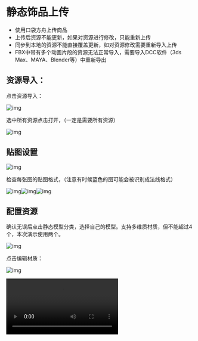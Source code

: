 # 静态饰品上传

- 使用口袋方舟上传商品
- 上传后资源不能更新，如果对资源进行修改，只能重新上传
- 同步到本地的资源不能直接覆盖更新，如对资源修改需要重新导入上传
- FBX中带有多个动画片段的资源无法正常导入，需要导入DCC软件（3ds Max、MAYA、Blender等）中重新导出

## 资源导入：

点击资源导入：

![img](https://arkimg.ark.online/1739959532159-18.png)

选中所有资源点击打开，（一定是需要所有资源）

![img](https://arkimg.ark.online/1739959532158-1.png)

## 贴图设置

![img](https://arkimg.ark.online/1739959532158-2.png)

检查每张图的贴图格式，（注意有时候蓝色的图可能会被识别成法线格式）

![img](https://arkimg.ark.online/1739959532158-3.png)![img](https://arkimg.ark.online/1739959532158-4.png)![img](https://arkimg.ark.online/1739959532158-5.png)

## 配置资源

确认无误后点击静态模型分类，选择自己的模型。支持多维质材质，但不能超过4个，本次演示使用两个。

![img](https://arkimg.ark.online/1739959532158-6.png)

点击编辑材质：

![img](https://arkimg.ark.online/1739959532158-7.png)

<video controls src="https://arkimg.ark.online/%E4%B8%8A%E4%BC%A0.mp4" />

更多材质效果编辑可以看下章材质专项：[饰品材质配置](7_4_0_Material-Practice)

## 上传

确认效果没问题之后选择资源上传。一定需要确认效果无误后再点击上传，因为点击上传之后的资源是不支持再次编辑和更新。

![img](https://arkimg.ark.online/1739959532159-8.png)

图上这个小图标说明这个资源正在审核和传到服务器，一般半小时内完成。

![img](https://arkimg.ark.online/1739959532159-9.png)

审核完成之后的图标显示为：

![img](https://arkimg.ark.online/1739959532159-10.png)

并且可以在 **我的资源** 页面可以找到刚刚上传的资源，说明资源上传成功了。

![img](https://arkimg.ark.online/1739959532159-11.png)

官网-创作者中心-资源-我的资源

![img](https://arkimg.ark.online/1739959532159-12.png)

在创作者中心，可以自己去管理资源。

## 常见问题：

### 资源校正不通过常见解决办法：

| 资源类型   | 不通过提示                                 | 解决办法                                         |
| ---------- | ------------------------------------------ | ------------------------------------------------ |
| 资源名规范 | 不能包含中文，非法字符，长度不能超过80字符 | 修改名字                                         |
| 静态模型   | 网格顶点数≤65535                           | 三维软件减面（3ds_Max，Maya，blender等）         |
| 静态模型   | 只支持一个mesh                             | 三维软件把模型合并或拆成多个FBX (支持多维质材质) |

### 同步到工程后资源不支持更新？

如果需要上传正确的静态模型资源，请导入工程前把资源效果配置正确！场景贴图和静态模型一起导入，且编辑效果到最终效果。详情可以看置顶视频。

### 如何找到法线贴图和混合贴图卡槽？

因为是高级参数，需要点编辑器材质，点击高级模式进行赋予。

![img](https://arkimg.ark.online/1739959532159-13.png)

在基础属性位置贴上对应贴图即可。

![img](https://arkimg.ark.online/1739959532159-14.png)

### 导入之后发现贴图效果不对？

请检查贴图格式是否正确，确认一下颜色贴图或者混合贴图是否被识别成了法

漫反射颜色贴图：

![img](https://arkimg.ark.online/1739959532159-15.png)

法线贴图：

![img](https://arkimg.ark.online/1739959532159-16.png)

混合mrae贴图：

![img](https://arkimg.ark.online/1739959532159-17.png)
